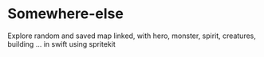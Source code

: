 # Somewhere-else
Explore random and saved map linked, with hero, monster, spirit, creatures, building ... in swift using spritekit
